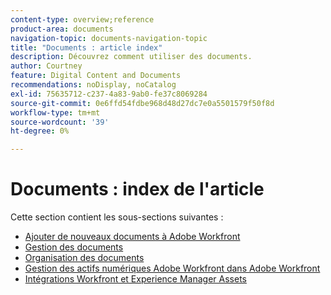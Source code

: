 ```yaml
---
content-type: overview;reference
product-area: documents
navigation-topic: documents-navigation-topic
title: "Documents : article index"
description: Découvrez comment utiliser des documents.
author: Courtney
feature: Digital Content and Documents
recommendations: noDisplay, noCatalog
exl-id: 75635712-c237-4a83-9ab0-fe37c8069284
source-git-commit: 0e6ffd54fdbe968d48d27dc7e0a5501579f50f8d
workflow-type: tm+mt
source-wordcount: '39'
ht-degree: 0%

---
```


# Documents : index de l&#39;article

<!-- Audited: 1/2024 -->

Cette section contient les sous-sections suivantes :

* [Ajouter de nouveaux documents à Adobe Workfront](../documents/adding-documents-to-workfront/add-new-documents--to-workfront.md)
* [Gestion des documents](../documents/managing-documents/manage-documents.md)
* [Organisation des documents](../documents/organizing-documents/organize-documents.md)
* [Gestion des actifs numériques Adobe Workfront dans Adobe Workfront](../documents/workfront-dam-within-workfront/workfront-dam-in-workfrontt.md)
* [Intégrations Workfront et Experience Manager Assets](../documents/workfront-and-experience-manager-integrations/wf-experience-manager-integrations.md)

